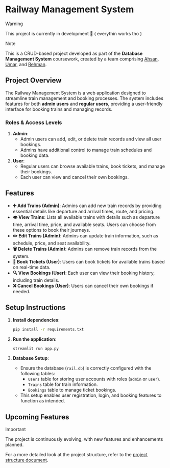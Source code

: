 # Railway Management System

> [!WARNING]
> This project is currently in development 🙂 ( everythin works tho )

> [!NOTE]
> This is a CRUD-based project developed as part of the **Database Management System** coursework, created by a team comprising [Ahsan](https://github.com/MrAhsan777), [Umar](https://github.com/Umarkeerio), and [Rehman](#).

## Project Overview
The Railway Management System is a web application designed to streamline train management and booking processes. The system includes features for both **admin users** and **regular users**, providing a user-friendly interface for booking trains and managing records.

### Roles & Access Levels
1. **Admin**:
   - Admin users can add, edit, or delete train records and view all user bookings.
   - Admins have additional control to manage train schedules and booking data.
2. **User**:
   - Regular users can browse available trains, book tickets, and manage their bookings.
   - Each user can view and cancel their own bookings.

## Features

- **➕ Add Trains (Admin)**: Admins can add new train records by providing essential details like departure and arrival times, route, and pricing.
- **👁️ View Trains**: Lists all available trains with details such as departure time, arrival time, price, and available seats. Users can choose from these options to book their journeys.
- **✏️ Edit Trains (Admin)**: Admins can update train information, such as schedule, price, and seat availability.
- **🗑️ Delete Trains (Admin)**: Admins can remove train records from the system.
- **📅 Book Tickets (User)**: Users can book tickets for available trains based on real-time data.
- **🔍 View Bookings (User)**: Each user can view their booking history, including train details.
- **❌ Cancel Bookings (User)**: Users can cancel their own bookings if needed.

## Setup Instructions

1. **Install dependencies**:
    ```bash
    pip install -r requirements.txt
    ```

2. **Run the application**:
    ```bash
    streamlit run app.py
    ```

3. **Database Setup**:
    - Ensure the database (`rail.db`) is correctly configured with the following tables:
        - `Users` table for storing user accounts with roles (`admin` or `user`).
        - `Trains` table for train information.
        - `Bookings` table to manage ticket bookings.
    - This setup enables user registration, login, and booking features to function as intended.

## Upcoming Features

> [!IMPORTANT]
> The project is continuously evolving, with new features and enhancements planned.

For a more detailed look at the project structure, refer to the [project structure document](https://github.com/Raufjatoi/Railway-Management-System/structure.txt).

